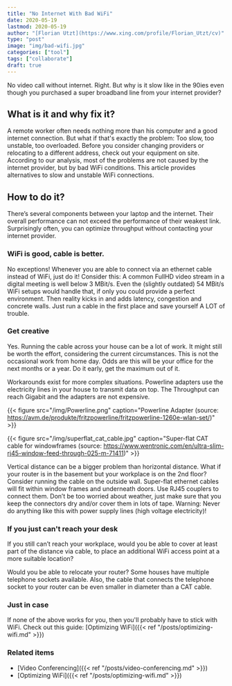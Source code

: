 ```yaml
---
title: "No Internet With Bad WiFi"
date: 2020-05-19
lastmod: 2020-05-19
author: "[Florian Utzt](https://www.xing.com/profile/Florian_Utzt/cv)"
type: "post"
image: "img/bad-wifi.jpg"
categories: ["tool"]
tags: ["collaborate"]
draft: true
---
```


No video call without internet. Right. But why is it slow like in the 90ies even though you purchased a super broadband line from your internet provider? 

<!--more-->

## What is it and why fix it?

A remote worker often needs nothing more than his computer and a good internet connection. But what if that's exactly the problem: Too slow, too unstable, too overloaded. Before you consider changing providers or relocating to a different address, check out your equipment on site. According to our analysis, most of the problems are not caused by the internet provider, but by bad WiFi conditions. This article provides alternatives to slow and unstable WiFi connections.

## How to do it?

There’s several components between your laptop and the internet. Their overall performance can not exceed the performance of their weakest link. Surprisingly often, you can optimize throughput without contacting your internet provider.

### WiFi is good, cable is better.

No exceptions! Whenever you are able to connect via an ethernet cable instead of WiFi, just do it! 
Consider this: A common FullHD video stream in a digital meeting is well below 3 MBit/s. Even the (slightly outdated) 54 MBit/s WiFi setups would handle that, if only you could provide a perfect environment. Then reality kicks in and adds latency, congestion and  concrete walls. Just run a cable in the first place and save yourself A LOT of trouble.

### Get creative

Yes. Running the cable across your house can be a lot of work. It might still be worth the effort, considering the current circumstances. This is not the occasional work from home day. Odds are this will be your office for the next months or a year. Do it early, get the maximum out of it. 

Workarounds exist for more complex situations. Powerline adapters use the electricity lines in your house to transmit data on top. The Throughput can reach Gigabit and the adapters are not expensive. 

{{< figure src="/img/Powerline.png" caption="Powerline Adapter (source: https://avm.de/produkte/fritzpowerline/fritzpowerline-1260e-wlan-set/)" >}}

{{< figure src="/img/superflat_cat_cable.jpg" caption="Super-flat CAT cable for windowframes (source: https://www.wentronic.com/en/ultra-slim-rj45-window-feed-through-025-m-71411)" >}}

Vertical distance can be a bigger problem than horizontal distance. What if your router is in the basement but your workplace is on the 2nd floor? Consider running the cable on the outside wall. Super-flat ethernet cables will fit within window frames and underneath doors. Use RJ45 couplers to connect them. Don’t be too worried about weather, just make sure that you keep the connectors dry and/or cover them in lots of tape. Warning: Never do anything like this with power supply lines (high voltage electricity)!

### If you just can't reach your desk

If you still can’t reach your workplace, would you be able to cover at least part of the distance via cable, to place an additional WiFi access point at a more suitable location?

Would you be able to relocate your router? Some houses have multiple telephone sockets available. Also, the cable that connects the telephone socket to your router can be even smaller in diameter than a CAT cable.

### Just in case 

If none of the above works for you, then you'll probably have to stick with WiFi. Check out this guide: 
[Optimizing WiFi]({{< ref "/posts/optimizing-wifi.md" >}})


### Related items

* [Video Conferencing]({{< ref "/posts/video-conferencing.md" >}})
* [Optimizing WiFi]({{< ref "/posts/optimizing-wifi.md" >}})
